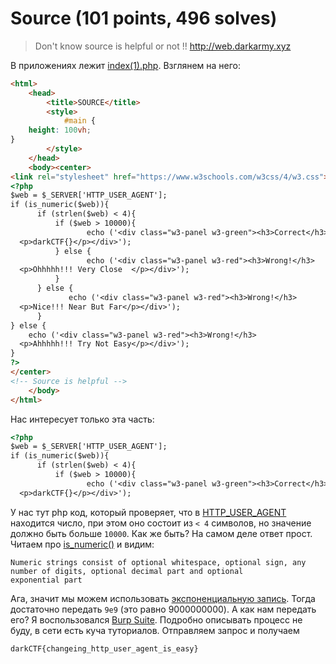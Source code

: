 # Source (101 points, 496 solves)

> Don't know source is helpful or not !!
> http://web.darkarmy.xyz

В приложениях лежит [index(1).php](./index(1).php). Взглянем на него:
```html
<html>
    <head>
        <title>SOURCE</title>
        <style>
            #main {
    height: 100vh;
}
        </style>
    </head>
    <body><center>
<link rel="stylesheet" href="https://www.w3schools.com/w3css/4/w3.css">
<?php
$web = $_SERVER['HTTP_USER_AGENT'];
if (is_numeric($web)){
      if (strlen($web) < 4){
          if ($web > 10000){
                 echo ('<div class="w3-panel w3-green"><h3>Correct</h3>
  <p>darkCTF{}</p></div>');
          } else {
                 echo ('<div class="w3-panel w3-red"><h3>Wrong!</h3>
  <p>Ohhhhh!!! Very Close  </p></div>');
          }
      } else {
             echo ('<div class="w3-panel w3-red"><h3>Wrong!</h3>
  <p>Nice!!! Near But Far</p></div>');
      }
} else {
    echo ('<div class="w3-panel w3-red"><h3>Wrong!</h3>
  <p>Ahhhhh!!! Try Not Easy</p></div>');
}
?>
</center>
<!-- Source is helpful -->
    </body>
</html>
```

Нас интересует только эта часть:
```html
<?php
$web = $_SERVER['HTTP_USER_AGENT'];
if (is_numeric($web)){
      if (strlen($web) < 4){
          if ($web > 10000){
                 echo ('<div class="w3-panel w3-green"><h3>Correct</h3>
  <p>darkCTF{}</p></div>');
```

У нас тут php код, который проверяет, что в [HTTP_USER_AGENT](https://stackoverflow.com/questions/13252603/how-does-http-user-agent-work)
находится число, при этом оно состоит из `< 4` символов, но значение должно быть больше `10000`. Как же быть? На
самом деле ответ прост. Читаем про [is_numeric()](https://www.php.net/manual/en/function.is-numeric.php) и видим:
```
Numeric strings consist of optional whitespace, optional sign, any number of digits, optional decimal part and optional 
exponential part
```

Ага, значит мы можем использовать [экспоненциальную запись](https://ru.wikipedia.org/wiki/%D0%AD%D0%BA%D1%81%D0%BF%D0%BE%D0%BD%D0%B5%D0%BD%D1%86%D0%B8%D0%B0%D0%BB%D1%8C%D0%BD%D0%B0%D1%8F_%D0%B7%D0%B0%D0%BF%D0%B8%D1%81%D1%8C).
Тогда достаточно передать `9e9` (это равно 9000000000). А как нам передать его? Я воспользовался [Burp Suite](https://portswigger.net/burp).
Подробно описывать процесс не буду, в сети есть куча туториалов. Отправляем запрос и получаем
```
darkCTF{changeing_http_user_agent_is_easy}
```